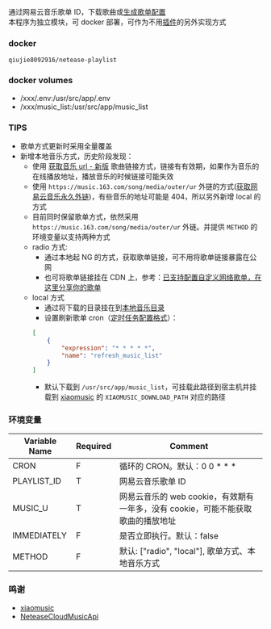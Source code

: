 通过网易云音乐歌单 ID，下载歌曲或[生成歌单配置](https://github.com/hanxi/xiaomusic/issues/269)  
本程序为独立模块，可 docker 部署，可作为不用[插件](https://github.com/hanxi/xiaomusic/issues/105)的另外实现方式

### docker
```
qiujie8092916/netease-playlist
```
  
  
### docker volumes
- /xxx/.env:/usr/src/app/.env
- /xxx/music_list:/usr/src/app/music_list


### TIPS
- 歌单方式更新时采用全量覆盖
- 新增本地音乐方式，历史阶段发现：
  - 使用 [获取音乐 url - 新版](https://neteasecloudmusicapi.ivelly.com/docs/#/?id=%e8%8e%b7%e5%8f%96%e9%9f%b3%e4%b9%90-url-%e6%96%b0%e7%89%88) 歌曲链接方式，链接有有效期，如果作为音乐的在线播放地址，播放音乐的时候链接可能失效
  - 使用 `https://music.163.com/song/media/outer/ur` 外链的方式([获取网易云音乐永久外链](https://pelom.cn/archives/107/))，有些音乐的地址可能是 404，所以另外新增 local 的方式
  - 目前同时保留歌单方式，依然采用 `https://music.163.com/song/media/outer/ur` 外链。并提供 `METHOD` 的环境变量以支持两种方式
  - radio 方式:
    - 通过本地起 NG 的方式，获取歌单链接，可不用将歌单链接暴露在公网 
    - 也可将歌单链接挂在 CDN 上，参考：[已支持配置自定义网络歌单，在这里分享你的歌单](https://github.com/hanxi/xiaomusic/issues/78)
  - local 方式
    - 通过将下载的目录挂在到[本地音乐目录](https://github.com/hanxi/xiaomusic/issues/98)
    - 设置刷新歌单 cron（[定时任务配置格式](https://github.com/hanxi/xiaomusic/issues/182)）：
    ```json
    [
        {
            "expression": "* * * * *",
            "name": "refresh_music_list"
        }
    ]
    ```
    - 默认下载到 <code>/usr/src/app/music_list</code>，可挂载此路径到宿主机并挂载到 [xiaomusic](https://github.com/hanxi/xiaomusic) 的 `XIAOMUSIC_DOWNLOAD_PATH` 对应的路径


### 环境变量
| Variable Name | Required | Comment                                                                                                                       |  
|---------------|----------|-------------------------------------------------------------------------------------------------------------------------------|  
| CRON          | F        | 循环的 CRON。默认：0 0 * * *                                                                                                         |  
| PLAYLIST_ID   | T        | 网易云音乐歌单 ID                                                                                                                    |
| MUSIC_U       | T        | 网易云音乐的 web cookie，有效期有一年多，没有 cookie，可能不能获取歌曲的播放地址                                                                             |
| IMMEDIATELY   | F        | 是否立即执行。默认：false                                                                                                               |
| METHOD        | F        | 默认: ["radio", "local"], 歌单方式、本地音乐方式                                                                                           |


### 鸣谢
- [xiaomusic](https://github.com/hanxi/xiaomusic)
- [NeteaseCloudMusicApi](https://github.com/Binaryify/NeteaseCloudMusicApi)
